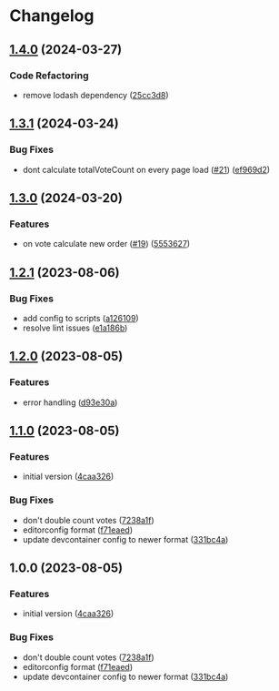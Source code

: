 # Changelog

## [1.4.0](https://github.com/oplik0/nodebb-plugin-total-vote-count/compare/v1.3.1...v1.4.0) (2024-03-27)


### Code Refactoring

* remove lodash dependency ([25cc3d8](https://github.com/oplik0/nodebb-plugin-total-vote-count/commit/25cc3d8700536ad745bb8cdcd3e7c1a1365519f8))

## [1.3.1](https://github.com/oplik0/nodebb-plugin-total-vote-count/compare/v1.3.0...v1.3.1) (2024-03-24)


### Bug Fixes

* dont calculate totalVoteCount on every page load ([#21](https://github.com/oplik0/nodebb-plugin-total-vote-count/issues/21)) ([ef969d2](https://github.com/oplik0/nodebb-plugin-total-vote-count/commit/ef969d2c5205798fd4b224a74fc9fa0d6f414ff0))

## [1.3.0](https://github.com/oplik0/nodebb-plugin-total-vote-count/compare/v1.2.1...v1.3.0) (2024-03-20)


### Features

* on vote calculate new order ([#19](https://github.com/oplik0/nodebb-plugin-total-vote-count/issues/19)) ([5553627](https://github.com/oplik0/nodebb-plugin-total-vote-count/commit/5553627685b7bc708f06e490157a39a3db9f19c1))

## [1.2.1](https://github.com/oplik0/nodebb-plugin-total-vote-count/compare/v1.2.0...v1.2.1) (2023-08-06)


### Bug Fixes

* add config to scripts ([a126109](https://github.com/oplik0/nodebb-plugin-total-vote-count/commit/a126109ad18e69d7bd63af93efbc8abc4758a4f8))
* resolve lint issues ([e1a186b](https://github.com/oplik0/nodebb-plugin-total-vote-count/commit/e1a186b1d6e49f30e742af0601c25be417324c76))

## [1.2.0](https://github.com/oplik0/nodebb-plugin-total-vote-count/compare/v1.1.0...v1.2.0) (2023-08-05)


### Features

* error handling ([d93e30a](https://github.com/oplik0/nodebb-plugin-total-vote-count/commit/d93e30abccedf9a0f84a18d945025d5acb086235))

## [1.1.0](https://github.com/oplik0/nodebb-plugin-total-vote-count/compare/v1.0.0...v1.1.0) (2023-08-05)


### Features

* initial version ([4caa326](https://github.com/oplik0/nodebb-plugin-total-vote-count/commit/4caa326235aa9226a9b473eb343f87078692c9e7))


### Bug Fixes

* don't double count votes ([7238a1f](https://github.com/oplik0/nodebb-plugin-total-vote-count/commit/7238a1fdbfa44600ee01bf0c7633d01494b0ce05))
* editorconfig format ([f71eaed](https://github.com/oplik0/nodebb-plugin-total-vote-count/commit/f71eaedd247a1b0e5bf161dd62217a7175d7688a))
* update devcontainer config to newer format ([331bc4a](https://github.com/oplik0/nodebb-plugin-total-vote-count/commit/331bc4a8a5f3e0f9eb326e25bebfad263c7f84ec))

## 1.0.0 (2023-08-05)


### Features

* initial version ([4caa326](https://github.com/oplik0/nodebb-plugin-total-vote-count/commit/4caa326235aa9226a9b473eb343f87078692c9e7))


### Bug Fixes

* don't double count votes ([7238a1f](https://github.com/oplik0/nodebb-plugin-total-vote-count/commit/7238a1fdbfa44600ee01bf0c7633d01494b0ce05))
* editorconfig format ([f71eaed](https://github.com/oplik0/nodebb-plugin-total-vote-count/commit/f71eaedd247a1b0e5bf161dd62217a7175d7688a))
* update devcontainer config to newer format ([331bc4a](https://github.com/oplik0/nodebb-plugin-total-vote-count/commit/331bc4a8a5f3e0f9eb326e25bebfad263c7f84ec))
